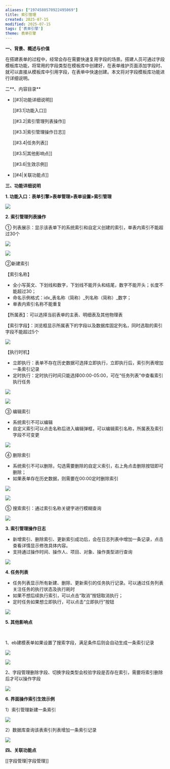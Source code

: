 ```yaml
---
aliases: ["1974580570922495069"]
title: 索引管理
created: 2025-07-15
modified: 2025-07-15
tags: ['表单引擎']
theme: 表单引擎
---
```


**一、背景、概述与价值**

在搭建表单的过程中，经常会存在需要快速复用字段的场景。搭建人员可通过字段模板库功能，将常用的字段类型在模板库中创建好，在表单维护页面添加字段时、就可以直接从模板库中引用字段，在表单中快速创建。本文将对字段模板库功能进行详细说明。

二**、内容目录**

- [[#3|功能详细说明]]

  [[#3.1|功能入口]]

  [[#3.2|索引管理列表操作]]

  [[#3.3|索引管理操作日志]]

  [[#3.4|任务列表]]

  [[#3.5|其他影响点]]

  [[#3.6|生效示例]]

- [[#4|关联功能点]]

**三、功能详细说明**

**1. 功能入口：表单引擎>表单管理>表单设置>索引管理**

![](https://myhelpdoc.oss-cn-heyuan.aliyuncs.com/mdimages/83c2973aed6dae0ebf82090b9f2f1937.jpg)

**2. 索引管理列表操作**

① 列表展示：显示该表单下的系统索引和自定义创建的索引，单表内索引不能超过30个

**![](https://myhelpdoc.oss-cn-heyuan.aliyuncs.com/mdimages/a183e36081e98688fbd8a9a37ba4cd7a.jpg)**

**![](https://myhelpdoc.oss-cn-heyuan.aliyuncs.com/mdimages/0b9e4503b0acd6520917195aa473f21e.jpg)**

②新建索引

【索引名称】

- 全小写英文、下划线和数字，下划线不能开头和结尾，数字不能开头；长度不能超过30；
- 命名示例格式：idx\_表名称（简称）\_列名称（简称）\_数字；
- 单表内索引名称不能重复

【所属表】：可以选择当前表单的主表、明细表及其他物理表

【索引字段】：浏览框显示所属表下的字段以及数据库固定列名，同时选取的索引字段不能超过5个

![](https://myhelpdoc.oss-cn-heyuan.aliyuncs.com/mdimages/cea6bee902088e53d2eab0da146e48ae.jpg)

【执行时机】

- 立即执行：表单不存在历史数据可选择立即执行，立即执行后，索引列表增加一条索引记录
- 定时执行：定时执行时间只能选择00:00-05:00，可在“任务列表”中查看索引执行任务

![](https://myhelpdoc.oss-cn-heyuan.aliyuncs.com/mdimages/71978afb040048f5c3239acd3f31f11b.jpg)

![](https://myhelpdoc.oss-cn-heyuan.aliyuncs.com/mdimages/fb0dcfa143214dc7c43d402485cd3e79.jpg)

③ 编辑索引

- 系统索引不可以编辑
- 自定义索引可以点击名称后进入编辑弹框，可以编辑索引名称，所属表及索引字段不可变更

![](https://myhelpdoc.oss-cn-heyuan.aliyuncs.com/mdimages/27006e0dae390774b0ece5dc829bfe99.jpg)

④ 删除索引

- 系统索引不可以删除，勾选需要删除的自定义索引，右上角点击删除按钮即可删除；
- 如果表单存在历史数据，则需要在00:00定时删除索引

![](https://myhelpdoc.oss-cn-heyuan.aliyuncs.com/mdimages/d73fd89d2356848093a100478c218941.jpg)

![](https://myhelpdoc.oss-cn-heyuan.aliyuncs.com/mdimages/a62a24e8f2d819653b211396463e18bd.jpg)

⑤ 搜索索引：通过索引名称关键字进行模糊查询

![](https://myhelpdoc.oss-cn-heyuan.aliyuncs.com/mdimages/64649fe9349e202c65c36c1a2b7725f0.jpg)

**3. 索引管理操作日志**

- 新增索引、删除索引、更新索引成功后，会在日志列表中增加一条记录，点击查看详情显示修改具体内容。
- 支持通过操作时间、操作人、项目、对象、操作类型进行查询

![](https://myhelpdoc.oss-cn-heyuan.aliyuncs.com/mdimages/51e1f45049898f617b59b2f6e33edcc8.jpg)

**4. 任务列表**

- 任务列表显示所有新建、删除、更新索引的任务执行记录。可以通过任务列表关注任务的执行状态及执行耗时
- 如果不想后续执行索引，可以点击“取消”按钮取消执行；
- 定时任务如果想立即执行，可以点击“立即执行”按钮

![](https://myhelpdoc.oss-cn-heyuan.aliyuncs.com/mdimages/60b76d6dc867f4e3b0ea2f477b605c47.jpg)

**5. 其他影响点**

‍

1、eb建模表单如果设置了搜索字段，满足条件后则会自动生成一条索引记录

**![](https://myhelpdoc.oss-cn-heyuan.aliyuncs.com/mdimages/9e143c4f49671da3e41ee9c711d7e397.jpg)**

**![](https://myhelpdoc.oss-cn-heyuan.aliyuncs.com/mdimages/bd350c3dbdf76e13721aad244fe31398.jpg)**

2、字段管理删除字段、切换字段类型会校验字段是否存在索引，需要将索引删除后才可以操作字段

![](https://myhelpdoc.oss-cn-heyuan.aliyuncs.com/mdimages/0c57386c15a857dbcb3cb75c4c7c8fa1.jpg)

**6. 界面操作索引生效示例**

1）索引管理新建一条索引

![](https://myhelpdoc.oss-cn-heyuan.aliyuncs.com/mdimages/9a094b9581891429bdd597e5b1297cc5.jpg)

2）数据库查询该表索引列表增加一条索引记录

![](https://myhelpdoc.oss-cn-heyuan.aliyuncs.com/mdimages/3081c83b0ec649c628e19b2027e62019.jpg)

**四、关联功能点**

[[字段管理|字段管理]]

